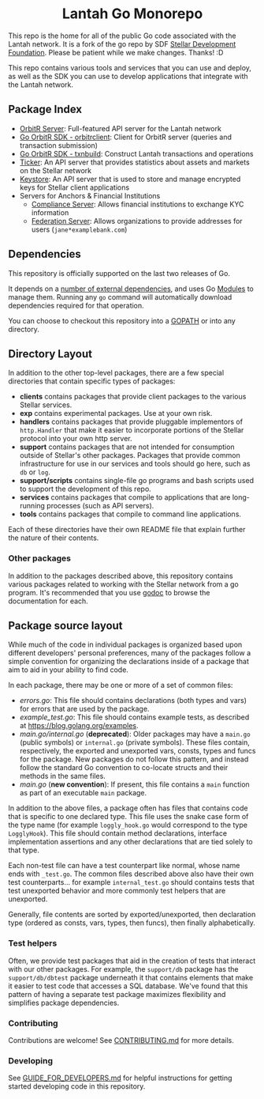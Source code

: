 <div align="center">
<h1>Lantah Go Monorepo</h1>
</div>

This repo is the home for all of the public Go code associated with the Lantah network. It is a fork of the go repo by SDF [Stellar Development Foundation]. Please be patient while we make changes. Thanks! :D

This repo contains various tools and services that you can use and deploy, as well as the SDK you can use to develop applications that integrate with the Lantah network.

## Package Index

* [OrbitR Server](services/orbitr): Full-featured API server for the Lantah network
* [Go OrbitR SDK - orbitrclient](clients/orbitrclient): Client for OrbitR server (queries and transaction submission)
* [Go OrbitR SDK - txnbuild](txnbuild): Construct Lantah transactions and operations
* [Ticker](services/ticker): An API server that provides statistics about assets and markets on the Stellar network
* [Keystore](services/keystore): An API server that is used to store and manage encrypted keys for Stellar client applications
* Servers for Anchors & Financial Institutions
  * [Compliance Server](services/compliance): Allows financial institutions to exchange KYC information
  * [Federation Server](services/federation): Allows organizations to provide addresses for users (`jane*examplebank.com`)

## Dependencies

This repository is officially supported on the last two releases of Go.

It depends on a [number of external dependencies](./go.mod), and uses Go [Modules](https://github.com/golang/go/wiki/Modules) to manage them. Running any `go` command will automatically download dependencies required for that operation.

You can choose to checkout this repository into a [GOPATH](https://github.com/golang/go/wiki/GOPATH) or into any directory.

## Directory Layout

In addition to the other top-level packages, there are a few special directories that contain specific types of packages:

* **clients** contains packages that provide client packages to the various Stellar services.
* **exp** contains experimental packages.  Use at your own risk.
* **handlers** contains packages that provide pluggable implementors of `http.Handler` that make it easier to incorporate portions of the Stellar protocol into your own http server. 
* **support** contains packages that are not intended for consumption outside of Stellar's other packages.  Packages that provide common infrastructure for use in our services and tools should go here, such as `db` or `log`. 
* **support/scripts** contains single-file go programs and bash scripts used to support the development of this repo. 
* **services** contains packages that compile to applications that are long-running processes (such as API servers).
* **tools** contains packages that compile to command line applications.

Each of these directories have their own README file that explain further the nature of their contents.

### Other packages

In addition to the packages described above, this repository contains various packages related to working with the Stellar network from a go program.  It's recommended that you use [godoc](https://godoc.org/github.com/stellar/go#pkg-subdirectories) to browse the documentation for each.


## Package source layout

While much of the code in individual packages is organized based upon different developers' personal preferences, many of the packages follow a simple convention for organizing the declarations inside of a package that aim to aid in your ability to find code.

In each package, there may be one or more of a set of common files:

- *errors.go*: This file should contains declarations (both types and vars) for errors that are used by the package.
- *example_test.go*: This file should contains example tests, as described at https://blog.golang.org/examples.
- *main.go/internal.go* (**deprecated**): Older packages may have a `main.go` (public symbols) or `internal.go` (private symbols).  These files contain, respectively, the exported and unexported vars, consts, types and funcs for the package. New packages do not follow this pattern, and instead follow the standard Go convention to co-locate structs and their methods in the same files. 
- *main.go* (**new convention**): If present, this file contains a `main` function as part of an executable `main` package.

In addition to the above files, a package often has files that contains code that is specific to one declared type.  This file uses the snake case form of the type name (for example `loggly_hook.go` would correspond to the type `LogglyHook`).  This file should contain method declarations, interface implementation assertions and any other declarations that are tied solely to that type.

Each non-test file can have a test counterpart like normal, whose name ends with `_test.go`.  The common files described above also have their own test counterparts... for example `internal_test.go` should contains tests that test unexported behavior and more commonly test helpers that are unexported.

Generally, file contents are sorted by exported/unexported, then declaration type  (ordered as consts, vars, types, then funcs), then finally alphabetically.

### Test helpers

Often, we provide test packages that aid in the creation of tests that interact with our other packages.  For example, the `support/db` package has the `support/db/dbtest` package underneath it that contains elements that make it easier to test code that accesses a SQL database.  We've found that this pattern of having a separate test package maximizes flexibility and simplifies package dependencies.

### Contributing

Contributions are welcome! See [CONTRIBUTING.md](CONTRIBUTING.md) for more details.

### Developing

See [GUIDE_FOR_DEVELOPERS.md](/services/orbitr/internal/docs/GUIDE_FOR_DEVELOPERS.md) for helpful instructions for getting started developing code in this repository.

[Stellar Development Foundation]: https://stellar.org
